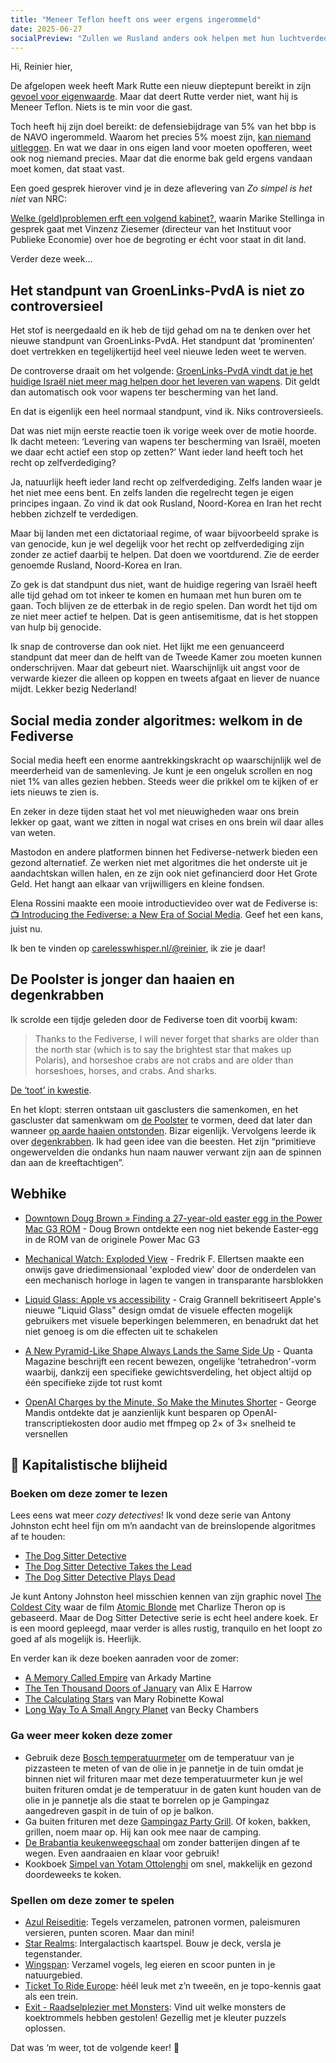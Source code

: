 ```yaml
---
title: "Meneer Teflon heeft ons weer ergens ingerommeld"
date: 2025-06-27
socialPreview: "Zullen we Rusland anders ook helpen met hun luchtverdediging, waarom je de Fediverse op moet en haaien zijn ouder dan de Poolster."
---
```


Hi, Reinier hier,

De afgelopen week heeft Mark Rutte een nieuw dieptepunt bereikt in zijn [gevoel voor eigenwaarde](https://www.ad.nl/video/productie/rutte-legt-uit-waarom-hij-trump-daddy-noemde-1545855). Maar dat deert Rutte verder niet, want hij is Meneer Teflon. Niets is te min voor die gast.

Toch heeft hij zijn doel bereikt: de defensiebijdrage van 5% van het bbp is de NAVO ingerommeld. Waarom het precies 5% moest zijn, [kan niemand uitleggen](https://www.welingelichtekringen.nl/opinie/allemaal-door-trumps-hoepel-5-procent-uitgeven-aan-defensie-is-belachelijk-en-onnodig-veel). En wat we daar in ons eigen land voor moeten opofferen, weet ook nog niemand precies. Maar dat die enorme bak geld ergens vandaan moet komen, dat staat vast.

Een goed gesprek hierover vind je in deze aflevering van *Zo simpel is het niet* van NRC:

[Welke (geld)problemen erft een volgend kabinet?](https://www.nrc.nl/nieuws/2025/06/12/welke-geld-problemen-erft-een-volgend-kabinet-a4896589), waarin Marike Stellinga in gesprek gaat met Vinzenz Ziesemer (directeur van het Instituut voor Publieke Economie) over hoe de begroting er écht voor staat in dit land.

Verder deze week…

## Het standpunt van GroenLinks-PvdA is niet zo controversieel

Het stof is neergedaald en ik heb de tijd gehad om na te denken over het nieuwe standpunt van GroenLinks-PvdA. Het standpunt dat ‘prominenten’ doet vertrekken en tegelijkertijd heel veel nieuwe leden weet te werven.

De controverse draait om het volgende: [GroenLinks-PvdA vindt dat je het huidige Israël niet meer mag helpen door het leveren van wapens](https://nos.nl/artikel/2571992-grote-meerderheid-leden-pvda-en-groenlinks-steunt-volledig-wapenembargo-israel). Dit geldt dan automatisch ook voor wapens ter bescherming van het land.

En dat is eigenlijk een heel normaal standpunt, vind ik. Niks controversieels.

Dat was niet mijn eerste reactie toen ik vorige week over de motie hoorde. Ik dacht meteen: ‘Levering van wapens ter bescherming van Israël, moeten we daar echt actief een stop op zetten?’ Want ieder land heeft toch het recht op zelfverdediging?

Ja, natuurlijk heeft ieder land recht op zelfverdediging. Zelfs landen waar je het niet mee eens bent. En zelfs landen die regelrecht tegen je eigen principes ingaan. Zo vind ik dat ook Rusland, Noord-Korea en Iran het recht hebben zichzelf te verdedigen.

Maar bij landen met een dictatoriaal regime, of waar bijvoorbeeld sprake is van genocide, kun je wel degelijk voor het recht op zelfverdediging zijn zonder ze actief daarbij te helpen. Dat doen we voortdurend. Zie de eerder genoemde Rusland, Noord-Korea en Iran.

Zo gek is dat standpunt dus niet, want de huidige regering van Israël heeft alle tijd gehad om tot inkeer te komen en humaan met hun buren om te gaan. Toch blijven ze de etterbak in de regio spelen. Dan wordt het tijd om ze niet meer actief te helpen. Dat is geen antisemitisme, dat is het stoppen van hulp bij genocide.

Ik snap de controverse dan ook niet. Het lijkt me een genuanceerd standpunt dat meer dan de helft van de Tweede Kamer zou moeten kunnen onderschrijven. Maar dat gebeurt niet. Waarschijnlijk uit angst voor de verwarde kiezer die alleen op koppen en tweets afgaat en liever de nuance mijdt. Lekker bezig Nederland!

## Social media zonder algoritmes: welkom in de Fediverse

Social media heeft een enorme aantrekkingskracht op waarschijnlijk wel de meerderheid van de samenleving. Je kunt je een ongeluk scrollen en nog niet 1% van alles gezien hebben. Steeds weer die prikkel om te kijken of er iets nieuws te zien is.

En zeker in deze tijden staat het vol met nieuwigheden waar ons brein lekker op gaat, want we zitten in nogal wat crises en ons brein wil daar alles van weten.

Mastodon en andere platformen binnen het Fediverse-netwerk bieden een gezond alternatief. Ze werken niet met algoritmes die het onderste uit je aandachtskan willen halen, en ze zijn ook niet gefinancierd door Het Grote Geld. Het hangt aan elkaar van vrijwilligers en kleine fondsen.

Elena Rossini maakte een mooie introductievideo over wat de Fediverse is: [📺 Introducing the Fediverse: a New Era of Social Media](https://news.elenarossini.com/fediverse-video/). Geef het een kans, juist nu.

Ik ben te vinden op [carelesswhisper.nl/@reinier](https://carelesswhisper.nl/@reinier), ik zie je daar!

## De Poolster is jonger dan haaien en degenkrabben

Ik scrolde een tijdje geleden door de Fediverse toen dit voorbij kwam:

> Thanks to the Fediverse, I will never forget that sharks are older than the north star (which is to say the brightest star that makes up Polaris), and horseshoe crabs are not crabs and are older than horseshoes, horses, and crabs. And sharks.

[De ‘toot’ in kwestie](https://mastodon.social/@cks/114696377620675269).

En het klopt: sterren ontstaan uit gasclusters die samenkomen, en het gascluster dat samenkwam om [de Poolster](https://nl.wikipedia.org/wiki/Polaris) te vormen, deed dat later dan wanneer [op aarde haaien ontstonden](https://nl.wikipedia.org/wiki/Haaien). Bizar eigenlijk. Vervolgens leerde ik over [degenkrabben](https://nl.wikipedia.org/wiki/Degenkrabben). Ik had geen idee van die beesten. Het zijn “primitieve ongewervelden die ondanks hun naam nauwer verwant zijn aan de spinnen dan aan de kreeftachtigen”.

## Webhike

- [Downtown Doug Brown » Finding a 27-year-old easter egg in the Power Mac G3 ROM](https://www.downtowndougbrown.com/2025/06/finding-a-27-year-old-easter-egg-in-the-power-mac-g3-rom/) - Doug Brown ontdekte een nog niet bekende Easter‑egg in de ROM van de originele Power Mac G3

- [Mechanical Watch: Exploded View](https://fellerts.no/projects/epoch.html) - Fredrik F. Ellertsen maakte een onwijs gave driedimensionaal 'exploded view' door de onderdelen van een mechanisch horloge in lagen te vangen in transparante harsblokken

- [Liquid Glass: Apple vs accessibility](https://reverttosaved.com/2025/06/10/liquid-glass-apple-vs-accessibility/) - Craig Grannell bekritiseert Apple's nieuwe "Liquid Glass" design omdat de visuele effecten mogelijk gebruikers met visuele beperkingen belemmeren, en benadrukt dat het niet genoeg is om die effecten uit te schakelen

- [A New Pyramid-Like Shape Always Lands the Same Side Up](https://www.quantamagazine.org/a-new-pyramid-like-shape-always-lands-the-same-side-up-20250625/) - Quanta Magazine beschrijft een recent bewezen, ongelijke 'tetrahedron'-vorm waarbij, dankzij een specifieke gewichtsverdeling, het object altijd op één specifieke zijde tot rust komt

- [OpenAI Charges by the Minute, So Make the Minutes Shorter](https://george.mand.is/2025/06/openai-charges-by-the-minute-so-make-the-minutes-shorter/) - George Mandis ontdekte dat je aanzienlijk kunt besparen op OpenAI-transcriptiekosten door audio met ffmpeg op 2× of 3× snelheid te versnellen

## 🔮 Kapitalistische blijheid

### Boeken om deze zomer te lezen

Lees eens wat meer _cozy detectives_! Ik vond deze serie van Antony Johnston echt heel fijn om m’n aandacht van de breinslopende algoritmes af te houden:

- [The Dog Sitter Detective](https://partner.bol.com/click/click?p=2&t=url&s=1066120&f=TXL&url=https%3A%2F%2Fwww.bol.com%2Fnl%2Fnl%2Ff%2Fdog-sitter-detective-the-dog-sitter-detective%2F9300000133656612%2F&name=Dog%20Sitter%20Detective-The%20Dog%20Sitter%20Detective%2C...)
- [The Dog Sitter Detective Takes the Lead](https://partner.bol.com/click/click?p=2&t=url&s=1066120&f=TXL&url=https%3A%2F%2Fwww.bol.com%2Fnl%2Fnl%2Ff%2Fdeath-in-little-venice%2F9300000143522817%2F&name=Dog%20Sitter%20Detective-The%20Dog%20Sitter%20Detective%20...)
- [The Dog Sitter Detective Plays Dead](https://partner.bol.com/click/click?p=2&t=url&s=1066120&f=TXL&url=https%3A%2F%2Fwww.bol.com%2Fnl%2Fnl%2Fp%2Fdog-sitter-detective-3-the-dog-sitter-detective-plays-dead%2F9300000181726866%2F&name=Dog%20Sitter%20Detective%203%20-%20The%20Dog%20Sitter%20Detect...)

Je kunt Antony Johnston heel misschien kennen van zijn graphic novel [The Coldest City](https://en.wikipedia.org/wiki/Antony_Johnston#The_Coldest_City) waar de film [Atomic Blonde](https://nl.wikipedia.org/wiki/Atomic_Blonde) met Charlize Theron op is gebaseerd. Maar de Dog Sitter Detective serie is echt heel andere koek. Er is een moord gepleegd, maar verder is alles rustig, tranquilo en het loopt zo goed af als mogelijk is. Heerlijk.

En verder kan ik deze boeken aanraden voor de zomer:

- [A Memory Called Empire](https://partner.bol.com/click/click?p=2&t=url&s=1066120&f=TXL&url=https%3A%2F%2Fwww.bol.com%2Fnl%2Fnl%2Ff%2Fmemory-called-empire%2F9200000091494741%2F&name=Memory%20Called%20Empire%2C%20Arkady%20Martine) van Arkady Martine
- [The Ten Thousand Doors of January](https://partner.bol.com/click/click?p=2&t=url&s=1066120&f=TXL&url=https%3A%2F%2Fwww.bol.com%2Fnl%2Fnl%2Ff%2Fthe-ten-thousand-doors-of-january%2F9200000104579255%2F&name=The%20Ten%20Thousand%20Doors%20of%20January%2C%20Alix%20E.%20Harrow) van Alix E Harrow
- [The Calculating Stars](https://partner.bol.com/click/click?p=2&t=url&s=1066120&f=TXL&url=https%3A%2F%2Fwww.bol.com%2Fnl%2Fnl%2Ff%2Fthe-calculating-stars%2F9200000082133196%2F&name=The%20Calculating%20Stars%2C%20Mary%20Robinette%20Kowal) van Mary Robinette Kowal
- [Long Way To A Small Angry Planet](https://partner.bol.com/click/click?p=2&t=url&s=1066120&f=TXL&url=https%3A%2F%2Fwww.bol.com%2Fnl%2Fnl%2Ff%2Fthe-long-way-to-a-small-angry-planet%2F9200000034375959%2F&name=Long%20Way%20To%20A%20Small%20Angry%20Planet%2C%20Chambers%20Becky) van Becky Chambers

### Ga weer meer koken deze zomer

- Gebruik deze [Bosch temperatuurmeter](https://partner.bol.com/click/click?p=2&t=url&s=1066120&f=TXL&url=https%3A%2F%2Fwww.bol.com%2Fnl%2Fnl%2Fp%2Fbosch-universaltemp-warmtemeter-inclusief-batterijen%2F9300000150216432%2F&name=Bosch%20Home%20and%20Garden%20UniversalTemp%20Temperatuu...) om de temperatuur van je pizzasteen te meten of van de olie in je pannetje in de tuin omdat je binnen niet wil frituren maar met deze temperatuurmeter kun je wel buiten frituren omdat je de temperatuur in de gaten kunt houden van de olie in je pannetje als die staat te borrelen op je Gampingaz aangedreven gaspit in de tuin of op je balkon.
- Ga buiten frituren met deze [Gampingaz Party Grill](https://partner.bol.com/click/click?p=2&t=url&s=1066120&f=TXL&url=https%3A%2F%2Fwww.bol.com%2Fnl%2Fnl%2Fp%2Fcampingaz-party-grill-400-cv-camping-kooktoestel-1-pits-2000-watt%2F9200000073667681%2F&name=Campingaz%20Party%20Grill%20400%20CV%20Camping%20kooktoest...). Of koken, bakken, grillen, noem maar op. Hij kan ook mee naar de camping.
- [De Brabantia keukenweegschaal](https://partner.bol.com/click/click?p=2&t=url&s=1066118&f=TXL&url=https%3A%2F%2Fwww.bol.com%2Fnl%2Fp%2Fbrabantia-tasty-keukenweegschaal-digitaal-met-dynamo-dark-grey%2F9200000106249005%2F&name=Brabantia%20Keukenweegschaal) om zonder batterijen dingen af te wegen. Even aandraaien en klaar voor gebruik!
- Kookboek [Simpel van Yotam Ottolenghi](https://partner.bol.com/click/click?p=2&t=url&s=1066120&f=TXL&url=https%3A%2F%2Fwww.bol.com%2Fnl%2Fnl%2Fp%2Fsimpel%2F9200000091266387%2F&name=Simpel%2C%20Yotam%20Ottolenghi) om snel, makkelijk en gezond doordeweeks te koken.

### Spellen om deze zomer te spelen

- [Azul Reiseditie](https://partner.bol.com/click/click?p=2&t=url&s=1066120&f=TXL&url=https%3A%2F%2Fwww.bol.com%2Fnl%2Fnl%2Fp%2Fazul-mini-nederlandstalig-bordspel%2F9300000152379804%2F&name=Azul%20-%20mini%20Nederlandstalig%20Bordspel): Tegels verzamelen, patronen vormen, paleismuren versieren, punten scoren. Maar dan mini!
- [Star Realms](https://partner.bol.com/click/click?p=2&t=url&s=1066120&f=TXL&url=https%3A%2F%2Fwww.bol.com%2Fnl%2Fnl%2Fp%2Fstar-realms-base-set-kaartspel%2F9200000039533934%2F&name=Star%20Realms%20Base%20Set%20Kaartspel): Intergalactisch kaartspel. Bouw je deck, versla je tegenstander.
- [Wingspan](https://partner.bol.com/click/click?p=2&t=url&s=1066120&f=TXL&url=https%3A%2F%2Fwww.bol.com%2Fnl%2Fnl%2Fp%2Fwingspan-bordspel%2F9200000104691586%2F&name=999%20Games%20-%20Wingspan%20-%20Bordspel%20-%20Prachtig%20vor...): Verzamel vogels, leg eieren en scoor punten in je natuurgebied.
- [Ticket To Ride Europe](https://partner.bol.com/click/click?p=2&t=url&s=1066120&f=TXL&url=https%3A%2F%2Fwww.bol.com%2Fnl%2Fp%2Fticket-to-ride-europe-bordspel%2F1004004006510342%2F&name=Ticket%20to%20Ride%20Europe%20-%20Bordspel): héél leuk met z’n tweeën, en je topo-kennis gaat als een trein.
- [Exit - Raadselplezier met Monsters](https://partner.bol.com/click/click?p=2&t=url&s=1066120&f=TXL&url=https%3A%2F%2Fwww.bol.com%2Fnl%2Fnl%2Fp%2Fexit-kids-raadselplezier-met-monsters-breinbreker%2F9300000180307553%2F&name=EXIT%20-%20KIDS%3A%20Raadselplezier): Vind uit welke monsters de koektrommels hebben gestolen! Gezellig met je kleuter puzzels oplossen.

Dat was ‘m weer, tot de volgende keer! 👋
